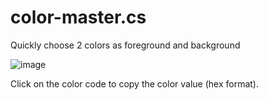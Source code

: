 # color-master.cs
Quickly choose 2 colors as foreground and background

![image](https://user-images.githubusercontent.com/5563341/203923336-24b8d41d-7fec-4382-9213-8f1e0d4f9df1.png)

Click on the color code to copy the color value (hex format).
